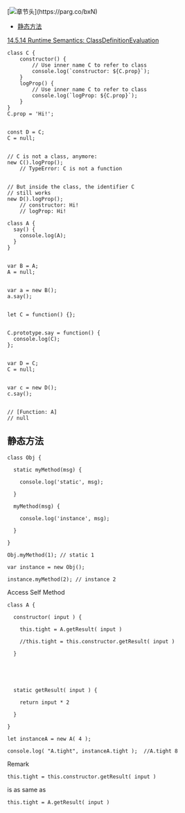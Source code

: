 [![章节头]("https://parg.co/UG3")](﻿https://parg.co/bxN) 
 - [静态方法](#%E9%9D%99%E6%80%81%E6%96%B9%E6%B3%95) 


[14.5.14 Runtime Semantics: ClassDefinitionEvaluation](http://www.ecma-international.org/ecma-262/6.0/#sec-runtime-semantics-classdefinitionevaluation) 


```
class C {
    constructor() {
        // Use inner name C to refer to class
        console.log(`constructor: ${C.prop}`);
    }
    logProp() {
        // Use inner name C to refer to class
        console.log(`logProp: ${C.prop}`);
    }
}
C.prop = 'Hi!';


const D = C;
C = null;


// C is not a class, anymore:
new C().logProp();
    // TypeError: C is not a function


// But inside the class, the identifier C
// still works
new D().logProp();
    // constructor: Hi!
    // logProp: Hi!
```
```
class A {
  say() {
    console.log(A);
  }
}


var B = A;
A = null;


var a = new B();
a.say();


let C = function() {};


C.prototype.say = function() {
  console.log(C);
};


var D = C;
C = null;


var c = new D();
c.say();


// [Function: A]
// null
```


## 静态方法
```
class Obj {

  static myMethod(msg) {

    console.log('static', msg);

  }

  myMethod(msg) {

    console.log('instance', msg);

  }

}

Obj.myMethod(1); // static 1

var instance = new Obj();

instance.myMethod(2); // instance 2

```
Access Self Method

```
class A {

  constructor( input ) {

    this.tight = A.getResult( input )

    //this.tight = this.constructor.getResult( input )

  }

  

  

  static getResult( input ) {

    return input * 2

  }

}

let instanceA = new A( 4 );

console.log( "A.tight", instanceA.tight );  //A.tight 8

```
Remark

```
this.tight = this.constructor.getResult( input )

```
is as same as

```
this.tight = A.getResult( input )

```

